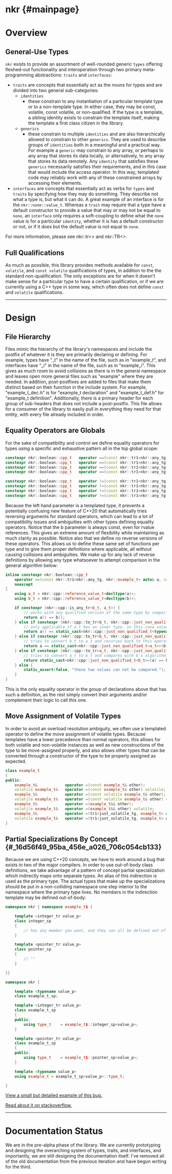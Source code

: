 # nkr {#mainpage}

# Overview

## General-Use Types
`nkr` exists to provide an assortment of well-rounded generic `types` offering fleshed-out functionality and interoperation through two primary meta-programming abstractions: `traits` and `interfaces`:
- `traits` are concepts that essentially act as the nouns for types and are divided into two general sub-categories:
  - `identities`
    - these constrain to any instantiation of a particular template type or to a non-template type. In either case, they may be const, volatile, const volatile, or non-qualified. If the type is a template, a sibling identity exists to constrain the template itself, making the template a first class citizen in the library.
  - `generics`
    - these constrain to multiple `identities` and are also hierarchically allowed to constrain to other `generics`. They are used to describe groups of `identities` both in a meaningful and a practical way. For example a `generic` may constrain to any array, or perhaps to any array that stores its data locally, or alternatively, to any array that stores its data remotely. Any `identity` that satisfies these `generics` necessarily satisfies their requirements, and in this case that would include the access operator. In this way, templated code may reliably work with any of these constrained arrays by accessing their elements.
- `interfaces` are concepts that essentially act as verbs for `types` and `traits` by specifying how they may do something. They describe not what a type is, but what it can do. A great example of an interface is for the `nkr::none::value_t`. Whereas a `trait` may require that a type have a default constructor to provide a value that may or may not be equal to `none`, an `interface` only requires a soft-coupling to define what the `none` value is for a particular `identity`, whether it is has a default constructor or not, or if it does but the default value is not equal to `none`.

For more information, please see nkr::tr<> and nkr::TR<>.

## Full Qualifications
As much as possible, this library provides methods available for `const`, `volatile`, and `const volatile` qualifications of types, in addition to the the standard non-qualification. The only exceptions are for when it doesn't make sense for a particular type to have a certain qualification, or if we are currently using a C++ type in some way, which often does not define `const` and `volatile` qualifications.

---

# Design

## File Hierarchy
Files mimic the hierarchy of the library's namespaces and include the postfix of whatever it is they are primarily declaring or defining. For example, types have "_t" in the name of the file, such as in "example_t", and interfaces have "_i" in the name of the file, such as in "example_i". This gives as much room to avoid collisions as there is in the general namespace and leaves open more general files such as "example" where they are needed. In addition, post-postfixes are added to files that make them distinct based on their function in the include system. For example, "example_t_dec.h" is for "example_t declaration" and "example_t_def.h" for "example_t definition". Additionally, there is a primary header for each group of sub-headers that does not include a post-postfix. This file allows for a consumer of the library to easily pull in everything they need for that entity, with every file already included in order.

## Equality Operators are Globals
For the sake of compatibility and control we define equality operators for types using a specific and exhaustive pattern all in the top global scope:

```cpp
constexpr nkr::boolean::cpp_t   operator ==(const nkr::tr1<nkr::any_tg, nkr::example_t> auto& a, const auto& b) noexcept;
constexpr nkr::boolean::cpp_t   operator ==(const nkr::tr1<nkr::any_tg, nkr::example_t> auto& a, const auto&& b) noexcept;
constexpr nkr::boolean::cpp_t   operator ==(const nkr::tr1<nkr::any_tg, nkr::example_t> auto&& a, const auto& b) noexcept;
constexpr nkr::boolean::cpp_t   operator ==(const nkr::tr1<nkr::any_tg, nkr::example_t> auto&& a, const auto&& b) noexcept;

constexpr nkr::boolean::cpp_t   operator !=(const nkr::tr1<nkr::any_tg, nkr::example_t> auto& a, const auto& b) noexcept;
constexpr nkr::boolean::cpp_t   operator !=(const nkr::tr1<nkr::any_tg, nkr::example_t> auto& a, const auto&& b) noexcept;
constexpr nkr::boolean::cpp_t   operator !=(const nkr::tr1<nkr::any_tg, nkr::example_t> auto&& a, const auto& b) noexcept;
constexpr nkr::boolean::cpp_t   operator !=(const nkr::tr1<nkr::any_tg, nkr::example_t> auto&& a, const auto&& b) noexcept;
```

Because the left hand parameter is a templated type, it prevents a potentially confusing new feature of C++20 that automatically tries reversing arguments for standard operators, which can lead to a lot of compatibility issues and ambiguities with other types defining equality operators. Notice that the b parameter is always const, even for rvalue references. This gives an extreme amount of flexibility while maintaining as much clarity as possible. Notice also that we define no reverse versions of these operators. This allows us to define these same set of functions per type and to give them proper definitions where applicable, all without causing collisions and ambiguities. We make up for any lack of reverse definitions by allowing any type whatsoever to attempt comparison in the general algorithm below:

```cpp
inline constexpr nkr::boolean::cpp_t
    operator ==(const nkr::tr1<nkr::any_tg, nkr::example_t> auto& a, const auto& b)
    noexcept
{
    using a_t = nkr::cpp::reference_value_t<decltype(a)>;
    using b_t = nkr::cpp::reference_value_t<decltype(b)>;

    if constexpr (nkr::cpp::is_any_tr<b_t, a_t>) {
        // works with any qualified version of the same type by comparing their inner values.
        return a() == b();
    } else if constexpr (nkr::cpp::to_tr<b_t, nkr::cpp::just_non_qualified_t<typename a_t::value_t>>) {
        // only applicable if a_t has an inner type, in this case value_t. there can be any number of these specific to this type.
        return a() == static_cast<nkr::cpp::just_non_qualified_t<typename a_t::value_t>>(b);
    } else if constexpr (nkr::cpp::to_tr<b_t, nkr::cpp::just_non_qualified_t<a_t>>) {
        // tries to convert b_t to a_t and recurses back to this operator.
        return a == static_cast<nkr::cpp::just_non_qualified_t<a_t>>(b);
    } else if constexpr (nkr::cpp::to_tr<a_t, nkr::cpp::just_non_qualified_t<b_t>>) {
        // tries to convert a_t to b_t and compares with b's algorithm.
        return static_cast<nkr::cpp::just_non_qualified_t<b_t>>(a) == b;
    } else {
        static_assert(false, "these two values can not be compared.");
    }
}
```

This is the only equality operator in the group of declarations above that has such a definition, as the rest simply convert their arguments and/or complement their logic to call this one.

## Move Assignment of Volatile Types
In order to avoid an overload resolution ambiguity, we often use a templated operator to define the move assignment of volatile types. Because templates have a lower precedence than normal operators, this allows for both volatile and non-volatile instances as well as new constructions of the type to be move-assigned properly, and also allows other types that can be converted through a constructor of the type to be properly assigned as expected.

```cpp
class example_t
{
public:
    example_t&            operator =(const example_t& other);
    volatile example_t&   operator =(const example_t& other) volatile;
    example_t&            operator =(const volatile example_t& other);
    volatile example_t&   operator =(const volatile example_t& other) volatile;
    example_t&            operator =(example_t&& other);                                        // may match any rvalue that is or can be converted implicitly to an example_t
    volatile example_t&   operator =(example_t&& other) volatile;                               // ""
    example_t&            operator =(tr1<just_volatile_tg, example_t> auto&& other);            // only ever resolves if given a volatile example_t&&
    volatile example_t&   operator =(tr1<just_volatile_tg, example_t> auto&& other) volatile;   // ""
}
```

## Partial Specializations By Concept {#_16d56f49_95ba_456e_a026_706c054cb133}
Because we are using C++20 concepts, we have to work around a bug that exists in two of the major compilers. In order to use out-of-body class definitions, we take advantage of a pattern of concept partial specialization which indirectly maps onto separate types. An alias of this indirection is used as the primary type. The actual types that make up the specializations should be put in a non-colliding namespace one step interior to the namespace where the primary type lives. No members in the indirection template may be defined out-of-body:

```cpp
namespace nkr { namespace example_t$ {

    template <integer_tr value_p>
    class integer_sp
    {
        // has any member you want, and they can all be defined out-of-body
    }

    template <pointer_tr value_p>
    class pointer_sp
    {
        // ""
    }

}}

namespace nkr {

    template <typename value_p>
    class example_t_sp;

    template <integer_tr value_p>
    class example_t_sp
    {
    public:
        using type_t    = example_t$::integer_sp<value_p>;
    }

    template <pointer_tr value_p>
    class example_t_sp
    {
    public:
        using type_t    = example_t$::pointer_sp<value_p>;
    }

    template <typename value_p>
    using example_t = example_t_sp<value_p>::type_t;

}
```
[View a small but detailed example of this bug.](https://github.com/r-neal-kelly/the_concept_bug)

[Read about it on stackoverflow.](https://stackoverflow.com/questions/68589314/how-to-define-a-specialized-class-method-outside-of-class-body-in-c)

---

# Documentation Status

We are in the pre-alpha phase of the library. We are currently prototyping and designing the overarching system of types, traits, and interfaces, and importantly, we are still designing the documentation itself. I've removed all of the old documentation from the previous iteration and have begun writing for the third.

